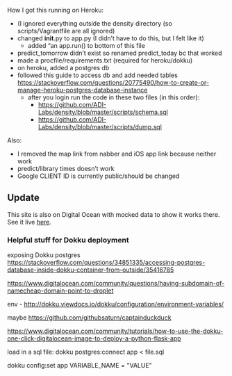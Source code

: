 How I got this running on Heroku:
- (I ignored everything outside the density directory (so scripts/Vagrantfile are all ignored)
- changed __init__.py to app.py (I didn’t have to do this, but I felt like it)
    - added “an app.run() to bottom of this file
- predict_tomorrow didn’t exist so renamed predict_today bc that worked
- made a procfile/requirements.txt (required for heroku/dokku)
- on heroku, added a postgres db
- followed this guide to access db and add needed tables https://stackoverflow.com/questions/20775490/how-to-create-or-manage-heroku-postgres-database-instance
    - after you login run the code in these two files (in this order):
        - https://github.com/ADI-Labs/density/blob/master/scripts/schema.sql
        - https://github.com/ADI-Labs/density/blob/master/scripts/dump.sql


Also:
- I removed the map link from nabber and iOS app link because neither work
- predict/library times doesn’t work
- Google CLIENT ID is currently public/should be changed




## Update
This site is also on Digital Ocean with mocked data to show it works there. See it live [here](http://www.cucdss.com/).

### Helpful stuff for Dokku deployment

exposing Dokku postgres https://stackoverflow.com/questions/34851335/accessing-postgres-database-inside-dokku-container-from-outside/35416785

https://www.digitalocean.com/community/questions/having-subdomain-of-namecheap-domain-point-to-droplet

env - http://dokku.viewdocs.io/dokku/configuration/environment-variables/

maybe https://github.com/githubsaturn/captainduckduck


https://www.digitalocean.com/community/tutorials/how-to-use-the-dokku-one-click-digitalocean-image-to-deploy-a-python-flask-app

load in a sql file:
dokku postgres:connect app < file.sql

dokku config:set app VARIABLE_NAME = "VALUE"
